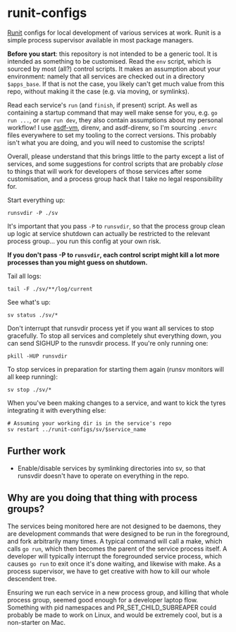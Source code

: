 # runit-configs

[Runit](http://smarden.org/runit/) configs for local development of various
services at work. Runit is a simple process supervisor available in most package
managers.

**Before you start**: this repository is not intended to be a generic tool. It
is intended as something to be customised. Read the `env` script, which is
sourced by most (all?) control scripts. It makes an assumption about your
environment: namely that all services are checked out in a directory
`$apps_base`. If that is not the case, you likely can't get much value from this
repo, without making it the case (e.g. via moving, or symlinks).

Read each service's `run` (and `finish`, if present) script. As well as
containing a startup command that may well make sense for you, e.g. `go run
...`, or `npm run dev`, they also contain assumptions about my personal
workflow! I use [asdf-vm](https://asdf-vm.com/), direnv, and asdf-direnv, so I'm
sourcing `.envrc` files everywhere to set my tooling to the correct versions.
This probably isn't what you are doing, and you will need to customise the
scripts!

Overall, please understand that this brings little to the party except a list of
services, and some suggestions for control scripts that are probably _close_ to
things that will work for developers of those services after some customisation,
and a process group hack that I take no legal responsibility for.

Start everything up:

```
runsvdir -P ./sv
```

It's important that you pass `-P` to `runsvdir`, so that the process group clean
up logic at service shutdown can actually be restricted to the relevant process
group... you run this config at your own risk.

**If you don't pass -P to `runsvdir`, each control script might kill a lot more
processes than you might guess on shutdown.**

Tail all logs:

```
tail -F ./sv/**/log/current
```

See what's up:

```
sv status ./sv/*
```

Don't interrupt that runsvdir process yet if you want all services to stop
gracefully. To stop all services and completely shut everything down, you can
send SIGHUP to the runsvdir process. If you're only running one:

```
pkill -HUP runsvdir
```

To stop services in preparation for starting them again (runsv monitors will all
keep running):

```
sv stop ./sv/*
```

When you've been making changes to a service, and want to kick the tyres
integrating it with everything else:

```
# Assuming your working dir is in the service's repo
sv restart ../runit-configs/sv/$service_name
```

## Further work

* Enable/disable services by symlinking directories into sv, so that runsvdir
  doesn't have to operate on everything in the repo.

## Why are you doing that thing with process groups?

The services being monitored here are not designed to be daemons, they are
development commands that were designed to be run in the foreground, and fork
arbitrarily many times. A typical command will call a make, which calls `go
run`, which then becomes the parent of the service process itself. A developer
will typically interrupt the foregrounded service process, which causes `go run`
to exit once it's done waiting, and likewise with make. As a process supervisor,
we have to get creative with how to kill our whole descendent tree.

Ensuring we run each service in a new process group, and killing that whole
process group, seemed good enough for a developer laptop flow. Something with
pid namespaces and PR_SET_CHILD_SUBREAPER could probably be made to work on
Linux, and would be extremely cool, but is a non-starter on Mac.
